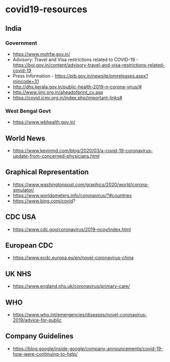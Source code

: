 # covid19-resources

## India
### Government
- https://www.mohfw.gov.in/
- Advisory: Travel and Visa restrictions related to COVID-19 - https://boi.gov.in/content/advisory-travel-and-visa-restrictions-related-covid-19
- Press Information - https://pib.gov.in/newsite/pmreleases.aspx?mincode=31
- http://dhs.kerala.gov.in/public-health-2019-n-corona-virus/#
- http://www.ijmr.org.in/aheadofprint_cv.asp
- https://covid.icmr.org.in/index.php/important-links#

### West Bengal Govt
- https://www.wbhealth.gov.in/


## World News 
- https://www.kevinmd.com/blog/2020/03/a-covid-19-coronavirus-update-from-concerned-physicians.html

## Graphical Representation
- https://www.washingtonpost.com/graphics/2020/world/corona-simulator/
- https://www.worldometers.info/coronavirus/?#countries
- https://www.bing.com/covid?

## CDC USA

- https://www.cdc.gov/coronavirus/2019-ncov/index.html

## European CDC

- https://www.ecdc.europa.eu/en/novel-coronavirus-china

## UK NHS 

- https://www.england.nhs.uk/coronavirus/primary-care/

## WHO

- https://www.who.int/emergencies/diseases/novel-coronavirus-2019/advice-for-public

## Company Guidelines
- https://blog.google/inside-google/company-announcements/covid-19-how-were-continuing-to-help/

